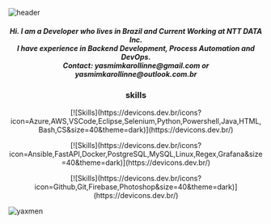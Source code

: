 ![header](https://capsule-render.vercel.app/api?type=waving&color=708090&height=150&section=header&text=Yasmim&fontSize=40&fontAlign=85&fontColor=ffffff)

<h5 align="center">
Hi. I am a Developer who lives in Brazil and Current Working at NTT DATA Inc. <br>
I have experience in Backend Development, Process Automation and DevOps. <br>
Contact: yasmimkarollinne@gmail.com or yasmimkarollinne@outlook.com.br </h5>

<h3 align="center">skills</h3>
<p align="center">
[![Skills](https://devicons.dev.br/icons?icon=Azure,AWS,VSCode,Eclipse,Selenium,Python,Powershell,Java,HTML,Bash,CS&size=40&theme=dark)](https://devicons.dev.br/)</p>
<p align="center">
[![Skills](https://devicons.dev.br/icons?icon=Ansible,FastAPI,Docker,PostgreSQL,MySQL,Linux,Regex,Grafana&size=40&theme=dark)](https://devicons.dev.br/)</p>
<p align="center">
[![Skills](https://devicons.dev.br/icons?icon=Github,Git,Firebase,Photoshop&size=40&theme=dark)](https://devicons.dev.br/)</p>
</p>

<img align="center" src="https://github-readme-stats.vercel.app/api/top-langs?username=yaxmen&show_icons=true&locale=en&layout=compact&theme=dark" alt="yaxmen" />